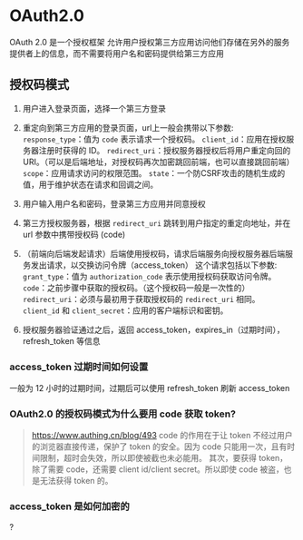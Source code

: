 # OAuth2.0

OAuth 2.0 是一个授权框架
允许用户授权第三方应用访问他们存储在另外的服务提供者上的信息，而不需要将用户名和密码提供给第三方应用

## 授权码模式

1. 用户进入登录页面，选择一个第三方登录
2. 重定向到第三方应用的登录页面，url上一般会携带以下参数:
`response_type`：值为 `code` 表示请求一个授权码。
`client_id`：应用在授权服务器注册时获得的 ID。
`redirect_uri`：授权服务器授权后将用户重定向回的 URI。（可以是后端地址，对授权码再次加密跳回前端，也可以直接跳回前端）
`scope`：应用请求访问的权限范围。
`state`：一个防CSRF攻击的随机生成的值，用于维护状态在请求和回调之间。
3. 用户输入用户名和密码，登录第三方应用并同意授权
4. 第三方授权服务器，根据 `redirect_uri` 跳转到用户指定的重定向地址，并在 url 参数中携带授权码 (code)
5. （前端向后端发起请求）后端使用授权码，请求后端服务向授权服务器后端服务发出请求，以交换访问令牌（access_token）
这个请求包括以下参数:
`grant_type`：值为 `authorization_code` 表示使用授权码获取访问令牌。
`code`：之前步骤中获取的授权码。（这个授权码一般是一次性的）
`redirect_uri`：必须与最初用于获取授权码的 `redirect_uri` 相同。
`client_id` 和 `client_secret`：应用的客户端标识和密钥。

6. 授权服务器验证通过之后，返回 access_token，expires_in（过期时间），refresh_token 等信息

### access_token 过期时间如何设置

一般为 12 小时的过期时间，过期后可以使用 refresh_token 刷新 access_token

### OAuth2.0 的授权码模式为什么要用 code 获取 token?
>
> <https://www.authing.cn/blog/493>
code 的作用在于让 token 不经过用户的浏览器直接传递，保护了 token 的安全。因为 code 只能用一次，且有时间限制，超时会失效，所以即使被截也未必能用。
其次，要获得 token，除了需要 code，还需要 client id/client secret。所以即使 code 被盗，也是无法获得 token 的。

### access_token 是如何加密的

?
